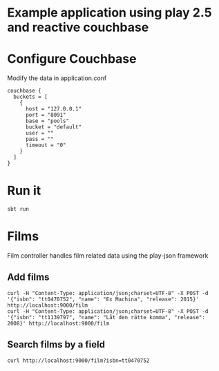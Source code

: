 # Example application using play 2.5 and reactive couchbase

# Configure Couchbase

Modify the data in application.conf
```
couchbase {
  buckets = [
    {
      host = "127.0.0.1"
      port = "8091"
      base = "pools"
      bucket = "default"
      user = ""
      pass = ""
      timeout = "0"
    }
  ]
}
```

# Run it
```
sbt run
```
# Films

Film controller handles film related data using the play-json framework

## Add films

```
curl -H "Content-Type: application/json;charset=UTF-8" -X POST -d '{"isbn": "tt0470752", "name": "Ex Machina", "release": 2015}' http://localhost:9000/film
curl -H "Content-Type: application/json;charset=UTF-8" -X POST -d '{"isbn": "tt1139797", "name": "Låt den rätte komma", "release": 2008}' http://localhost:9000/film
```

## Search films by a field

```
curl http://localhost:9000/film?isbn=tt0470752
```

